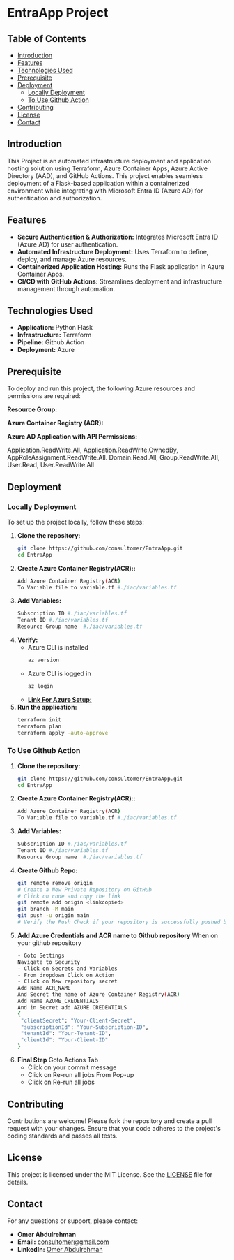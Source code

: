 # EntraApp Project

## Table of Contents
- [Introduction](#introduction)
- [Features](#features)
- [Technologies Used](#technologies-used)
- [Prerequisite](#prerequisite)
- [Deployment](#deployment)
  - [Locally Deployment](#locally-deployment)
  - [To Use Github Action](#to-use-github-action)
- [Contributing](#contributing)
- [License](#license)
- [Contact](#contact)

## Introduction

This Project is an automated infrastructure deployment and application hosting solution using Terraform, Azure Container Apps, Azure Active Directory (AAD), and GitHub Actions. This project enables seamless deployment of a Flask-based application within a containerized environment while integrating with Microsoft Entra ID (Azure AD) for authentication and authorization.

## Features
- **Secure Authentication & Authorization:** Integrates Microsoft Entra ID (Azure AD) for user authentication.
- **Automated Infrastructure Deployment:** Uses Terraform to define, deploy, and manage Azure resources.
- **Containerized Application Hosting:** Runs the Flask application in Azure Container Apps.
- **CI/CD with GitHub Actions:** Streamlines deployment and infrastructure management through automation.

## Technologies Used
- **Application:** Python Flask
- **Infrastructure:** Terraform
- **Pipeline:** Github Action
- **Deployment:** Azure

## Prerequisite

To deploy and run this project, the following Azure resources and permissions are required:

**Resource Group:**

**Azure Container Registry (ACR):**

**Azure AD Application with API Permissions:**

Application.ReadWrite.All,
Application.ReadWrite.OwnedBy,
AppRoleAssignment.ReadWrite.All.
Domain.Read.All,
Group.ReadWrite.All,
User.Read,
User.ReadWrite.All


## Deployment

### Locally Deployment
To set up the project locally, follow these steps:

1. **Clone the repository:**
   ```bash
   git clone https://github.com/consultomer/EntraApp.git
   cd EntraApp
2. **Create Azure Container Registry(ACR)::**
   ```bash
   Add Azure Container Registry(ACR) 
   To Variable file to variable.tf #./iac/variables.tf
3. **Add Variables:**
   ```bash
   Subscription ID #./iac/variables.tf
   Tenant ID #./iac/variables.tf
   Resource Group name  #./iac/variables.tf
4. **Verify:**
   - Azure CLI is installed
      ```bash 
      az version
      ```
   - Azure CLI is logged in 
      ```bash 
      az login
   - [**Link For Azure Setup:**](https://learn.microsoft.com/en-us/cli/azure/get-started-with-azure-cli)
5. **Run the application:**
   ```bash
   terraform init
   terraform plan
   terraform apply -auto-approve
### To Use Github Action  
1. **Clone the repository:**
   ```bash
   git clone https://github.com/consultomer/EntraApp.git
   cd EntraApp
2. **Create Azure Container Registry(ACR)::**
   ```bash
   Add Azure Container Registry(ACR) 
   To Variable file to variable.tf #./iac/variables.tf
3. **Add Variables:**
   ```bash
   Subscription ID #./iac/variables.tf
   Tenant ID #./iac/variables.tf
   Resource Group name  #./iac/variables.tf
4. **Create Github Repo:**
   ```bash
   git remote remove origin
   # Create a New Private Repository on GitHub
   # Click on code and copy the link
   git remote add origin <linkcopied>
   git branch -M main
   git push -u origin main
   # Verify the Push Check if your repository is successfully pushed by visiting
5. **Add Azure Credentials and ACR name to Github repository**
   When on your github repository 
   ```bash
   - Goto Settings
   Navigate to Security
   - Click on Secrets and Variables
   - From dropdown Click on Action
   - Click on New repository secret
   Add Name ACR_NAME
   And Secret the name of Azure Container Registry(ACR)
   Add Name AZURE_CREDENTIALS
   And in Secret add AZURE CREDENTIALS 
   {
    "clientSecret": "Your-Client-Secret",
    "subscriptionId": "Your-Subscription-ID",
    "tenantId": "Your-Tenant-ID",
    "clientId": "Your-Client-ID"
   }
6. **Final Step**
   Goto Actions Tab
   - Click on your commit message
   - Click on Re-run all jobs
   From Pop-up
   - Click on Re-run all jobs


## Contributing
Contributions are welcome! Please fork the repository and create a pull request with your changes. Ensure that your code adheres to the project's coding standards and passes all tests.

## License
This project is licensed under the MIT License. See the [LICENSE](LICENSE) file for details.

## Contact
For any questions or support, please contact:

- **Omer Abdulrehman**
- **Email:** [consultomer@gmail.com](mailto:consultomer@gmail.com)
- **LinkedIn:** [Omer Abdulrehman](https://www.linkedin.com/in/omerarehman/)